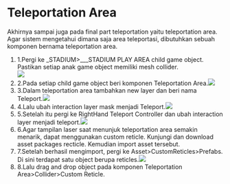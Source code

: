 # Teleportation Area

Akhirnya sampai juga pada final part teleportation yaitu teleportation area. Agar sistem mengetahui dimana saja area teleportasi, dibutuhkan sebuah komponen bernama teleportation area.

1. 1.Pergi ke \_STADIUM>_\__STADIUM PLAY AREA child game object. Pastikan setiap anak game object memiliki mesh collider.\
   ![](https://files.gitbook.com/v0/b/gitbook-x-prod.appspot.com/o/spaces%2FaqmFisaJr4K91KrM0Nhv%2Fuploads%2F5nbXmuivZ6mWIjFyG8bY%2Fimage.png?alt=media\&token=acf7a079-4860-4d0a-a184-a0009e1d357f)
2. 2.Pada setiap child game object beri komponen Teleportation Area.![](https://files.gitbook.com/v0/b/gitbook-x-prod.appspot.com/o/spaces%2FaqmFisaJr4K91KrM0Nhv%2Fuploads%2F7cibaYYT0cVEZMz2Uvre%2Fimage.png?alt=media\&token=b1d3639e-784f-4e51-96cd-55fa8059efda)
3. 3.Dalam teleportation area tambahkan new layer dan beri nama Teleport.![](https://files.gitbook.com/v0/b/gitbook-x-prod.appspot.com/o/spaces%2FaqmFisaJr4K91KrM0Nhv%2Fuploads%2F8iTroZZizyDWELVzxNLU%2Fimage.png?alt=media\&token=01aa8333-82d1-4da3-810c-904983c1aee3)
4. 4.Lalu ubah interaction layer mask menjadi Teleport.![](https://files.gitbook.com/v0/b/gitbook-x-prod.appspot.com/o/spaces%2FaqmFisaJr4K91KrM0Nhv%2Fuploads%2FsvdQlFHx9dj26FDamAmf%2Fimage.png?alt=media\&token=3ebb6b49-add5-4b25-8c23-26454851567b)
5. 5.Setelah itu pergi ke RightHand Teleport Controller dan ubah interaction layer menjadi teleport.![](https://files.gitbook.com/v0/b/gitbook-x-prod.appspot.com/o/spaces%2FaqmFisaJr4K91KrM0Nhv%2Fuploads%2FcXhpnby6FdUNnjg7Og43%2Fimage.png?alt=media\&token=356acc4b-97bb-4949-b863-a344f6685f01)
6. 6.Agar tampilan laser saat menunjuk teleportation area semakin menarik, dapat menggunakan custom reticle. Kunjungi dan download asset packages recticle. Kemudian import asset tersebut.
7. 7.Setelah berhasil mengimport, pergi ke Asset>CustomReticles>Prefabs. Di sini terdapat satu object berupa reticles.![](https://files.gitbook.com/v0/b/gitbook-x-prod.appspot.com/o/spaces%2FaqmFisaJr4K91KrM0Nhv%2Fuploads%2FnN7j8jWAvnahIZvyXsll%2FScreenshot%20\(1336\).png?alt=media\&token=58303578-9edc-4809-ada3-3aa4d21a5469)
8. 8.Lalu drag and drop object pada komponen Teleportation Area>Collider>Custom Reticle.
